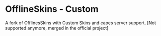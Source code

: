 # OfflineSkins - Custom
A fork of OfflinesSkins with Custom Skins and capes server support.
[Not supported anymore, merged in the official project]
